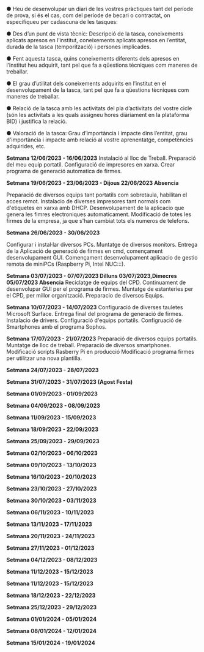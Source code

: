 ● Heu de desenvolupar un diari de les vostres pràctiques tant del període de prova, si és
el cas, com del període de becari o contractat, on especifiqueu per cadascuna de les
tasques:


● Des d’un punt de vista tècnic: Descripció de la tasca, coneixements aplicats
apresos en l’institut, coneixements aplicats apresos en l’entitat, durada de la
tasca (temporització) i persones implicades.


● Fent aquesta tasca, quins coneixements diferents dels apresos en l’Institut heu
adquirit, tant pel que fa a qüestions tècniques com maneres de treballar.


● El grau d’utilitat dels coneixements adquirits en l’institut en el desenvolupament
de la tasca, tant pel que fa a qüestions tècniques com maneres de treballar.


● Relació de la tasca amb les activitats del pla d’activitats del vostre cicle (són les
activitats a les quals assigneu hores diàriament en la plataforma BID) i justifica
la relació.


● Valoració de la tasca: Grau d’importància i impacte dins l’entitat, grau
d'importància i impacte amb relació al vostre aprenentatge, competències
adquirides, etc.

**Setmana 12/06/2023 - 16/06/2023**
Instalació al lloc de Treball.
Preparació del meu equip portatil.
Configuració de impresores en xarxa.
Crear programa de generació automatica de firmes.


**Setmana 19/06/2023 - 23/06/2023 - Dijous 22/06/2023 Absencia**

Preparació de diversos equips tant portatils com sobretaula, habilitan el acces remot.
Instalacio de diverses impresores tant normals com d'etiquetes en xarxa amb DHCP.
Desenvolupament de la aplicacio que genera les fimres electroniques automaticament.
Modificació de totes les firmes de la empresa, ja que s'han cambiat tots els numeros de telefons.

**Setmana 26/06/2023 - 30/06/2023**

Configurar i instal·lar diversos PCs.
Muntatge de diversos monitors.
Entrega de la Aplicació de generació de firmes en cmd, començament desenvolupament GUI.
Començament desenvolupament aplicacio de gestio remota de miniPCs (Raspberry Pi, Intel NUC:::).


**Setmana 03/07/2023 - 07/07/2023 Dilluns 03/07/2023,Dimecres 05/07/2023 Absencia**
Reciclatge de equips del CPD.
Continuament de desenvolupar GUI per el programa de firmes.
Muntatge de estanteries per el CPD, per millor organització.
Preparacio de diversos Equips.

**Setmana 10/07/2023 - 14/07/2023**
Configuració de diverses tauletes Microsoft Surface.
Entrega final del programa de generació de firmes.
Instalacio de drivers.
Configuració d'equips portatils.
Configruació de Smartphones amb el programa Sophos.

**Setmana 17/07/2023 - 21/07/2023**
Preparació de diversos equips portatils.
Muntatge de lloc de treball.
Preparació de diversos smartphones.
Modificació scripts Rasberry Pi en producció
Modificació programa firmes per utilitzar una nova plantilla.

**Setmana 24/07/2023 - 28/07/2023**


**Setmana 31/07/2023 - 31/07/2023 (Agost Festa)**


**Setmana 01/09/2023 - 01/09/2023**


**Setmana 04/09/2023 - 08/09/2023**


**Setmana 11/09/2023 - 15/09/2023**


**Setmana 18/09/2023 - 22/09/2023**


**Setmana 25/09/2023 - 29/09/2023**


**Setmana 02/10/2023 - 06/10/2023**


**Setmana 09/10/2023 - 13/10/2023**


**Setmana 16/10/2023 - 20/10/2023**


**Setmana 23/10/2023 - 27/10/2023**


**Setmana 30/10/2023 - 03/11/2023**


**Setmana 06/11/2023 - 10/11/2023**


**Setmana 13/11/2023 - 17/11/2023**


**Setmana 20/11/2023 - 24/11/2023**


**Setmana 27/11/2023 - 01/12/2023**

**Setmana 04/12/2023 - 08/12/2023**

**Setmana 11/12/2023 - 15/12/2023**

**Setmana 11/12/2023 - 15/12/2023**

**Setmana 18/12/2023 - 22/12/2023**

**Setmana 25/12/2023 - 29/12/2023**

**Setmana 01/01/2024 - 05/01/2024**

**Setmana 08/01/2024 - 12/01/2024**

**Setmana 15/01/2024 - 19/01/2024**

